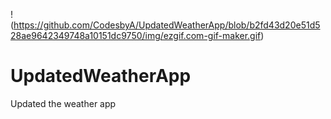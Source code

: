 !(https://github.com/CodesbyA/UpdatedWeatherApp/blob/b2fd43d20e51d528ae9642349748a10151dc9750/img/ezgif.com-gif-maker.gif)

# UpdatedWeatherApp
Updated the weather app
